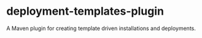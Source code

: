 deployment-templates-plugin
===========================

A Maven plugin for creating template driven installations and deployments.